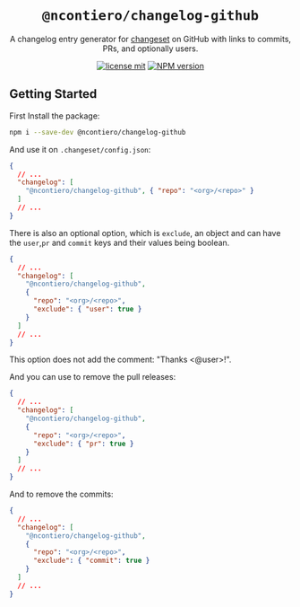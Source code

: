 <div align="center">

# `@ncontiero/changelog-github`

A changelog entry generator for [changeset](https://github.com/changesets/changesets) on GitHub with links to commits, PRs, and optionally users.

[![license mit](https://img.shields.io/badge/licence-MIT-7c3aed)](https://github.com/ncontiero/changelog-github/blob/master/LICENSE)
[![NPM version][npm-image]][npm-url]

</div>

[npm-url]: https://www.npmjs.com/package/@ncontiero/changelog-github
[npm-image]: https://img.shields.io/npm/v/@ncontiero/changelog-github?color=7c3aed&logoColor=7c3aed

## Getting Started

First Install the package:

```bash
npm i --save-dev @ncontiero/changelog-github
```

And use it on `.changeset/config.json`:

```json
{
  // ...
  "changelog": [
    "@ncontiero/changelog-github", { "repo": "<org>/<repo>" }
  ]
  // ...
}
```

There is also an optional option, which is `exclude`, an object and can have the `user`,`pr` and `commit` keys and their values being boolean.

```json
{
  // ...
  "changelog": [
    "@ncontiero/changelog-github",
    {
      "repo": "<org>/<repo>",
      "exclude": { "user": true }
    }
  ]
  // ...
}
```

This option does not add the comment: "Thanks <@user>!".

And you can use to remove the pull releases:

```json
{
  // ...
  "changelog": [
    "@ncontiero/changelog-github",
    {
      "repo": "<org>/<repo>",
      "exclude": { "pr": true }
    }
  ]
  // ...
}
```

And to remove the commits:

```json
{
  // ...
  "changelog": [
    "@ncontiero/changelog-github",
    {
      "repo": "<org>/<repo>",
      "exclude": { "commit": true }
    }
  ]
  // ...
}
```
